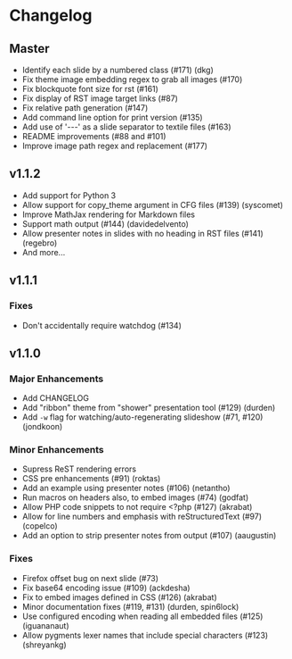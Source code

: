 # Changelog

## Master

- Identify each slide by a numbered class (#171) (dkg)
- Fix theme image embedding regex to grab all images (#170)
- Fix blockquote font size for rst (#161)
- Fix display of RST image target links (#87)
- Fix relative path generation (#147)
- Add command line option for print version (#135)
- Add use of '---' as a slide separator to textile files (#163)
- README improvements (#88 and #101)
- Improve image path regex and replacement (#177)

## v1.1.2

- Add support for Python 3
- Allow support for copy_theme argument in CFG files (#139) (syscomet)
- Improve MathJax rendering for Markdown files
- Support math output (#144) (davidedelvento)
- Allow presenter notes in slides with no heading in RST files (#141) (regebro)
- And more...

## v1.1.1

### Fixes

- Don't accidentally require watchdog (#134)

## v1.1.0

### Major Enhancements

- Add CHANGELOG
- Add "ribbon" theme from "shower" presentation tool (#129) (durden)
- Add `-w` flag for watching/auto-regenerating slideshow (#71, #120) (jondkoon)

### Minor Enhancements

- Supress ReST rendering errors
- CSS pre enhancements (#91) (roktas)
- Add an example using presenter notes (#106) (netantho)
- Run macros on headers also, to embed images (#74) (godfat)
- Allow PHP code snippets to not require <?php (#127) (akrabat)
- Allow for line numbers and emphasis with reStructuredText (#97) (copelco)
- Add an option to strip presenter notes from output (#107) (aaugustin)

### Fixes

- Firefox offset bug on next slide (#73)
- Fix base64 encoding issue (#109) (ackdesha)
- Fix to embed images defined in CSS (#126) (akrabat)
- Minor documentation fixes (#119, #131) (durden, spin6lock)
- Use configured encoding when reading all embedded files (#125) (iguananaut)
- Allow pygments lexer names that include special characters (#123) (shreyankg)
